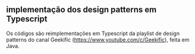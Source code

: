 ## implementação dos design patterns em Typescript

Os códigos são reimplementações em Typescript da playlist de design patterns do canal Geekific (https://www.youtube.com/c/Geekific), feita em Java.
